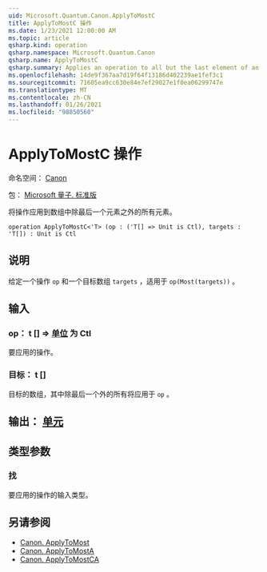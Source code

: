 ```yaml
---
uid: Microsoft.Quantum.Canon.ApplyToMostC
title: ApplyToMostC 操作
ms.date: 1/23/2021 12:00:00 AM
ms.topic: article
qsharp.kind: operation
qsharp.namespace: Microsoft.Quantum.Canon
qsharp.name: ApplyToMostC
qsharp.summary: Applies an operation to all but the last element of an array.
ms.openlocfilehash: 14de9f367aa7d19f64f13186d402239ae1fef3c1
ms.sourcegitcommit: 71605ea9cc630e84e7ef29027e1f0ea06299747e
ms.translationtype: MT
ms.contentlocale: zh-CN
ms.lasthandoff: 01/26/2021
ms.locfileid: "98850560"
---
```

# <a name="applytomostc-operation"></a>ApplyToMostC 操作

命名空间： [Canon](xref:Microsoft.Quantum.Canon)

包： [Microsoft 量子. 标准版](https://nuget.org/packages/Microsoft.Quantum.Standard)


将操作应用到数组中除最后一个元素之外的所有元素。

```qsharp
operation ApplyToMostC<'T> (op : ('T[] => Unit is Ctl), targets : 'T[]) : Unit is Ctl
```


## <a name="description"></a>说明

给定一个操作 `op` 和一个目标数组 `targets` ，适用于 `op(Most(targets))` 。

## <a name="input"></a>输入

### <a name="op--t--unit--is-ctl"></a>op： t [] => [单位](xref:microsoft.quantum.lang-ref.unit)  为 Ctl

要应用的操作。


### <a name="targets--t"></a>目标： t []

目标的数组，其中除最后一个外的所有将应用于 `op` 。



## <a name="output--unit"></a>输出： [单元](xref:microsoft.quantum.lang-ref.unit)



## <a name="type-parameters"></a>类型参数

### <a name="t"></a>找

要应用的操作的输入类型。

## <a name="see-also"></a>另请参阅

- [Canon. ApplyToMost](xref:Microsoft.Quantum.Canon.ApplyToMost)
- [Canon. ApplyToMostA](xref:Microsoft.Quantum.Canon.ApplyToMostA)
- [Canon. ApplyToMostCA](xref:Microsoft.Quantum.Canon.ApplyToMostCA)